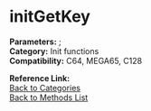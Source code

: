 # initGetKey

**Parameters:** ;  
**Category:** Init functions  
**Compatibility:** C64, MEGA65, C128  

**Reference Link:**  
[Back to Categories](../categories/init_functions.md)  
[Back to Methods List](../../SUMMARY.md)
